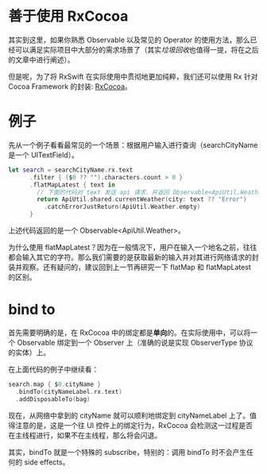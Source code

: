 # 善于使用 RxCocoa

其实到这里，如果你熟悉 Observable 以及常见的 Operator 的使用方法，那么已经可以满足实际项目中大部分的需求场景了（其实*垃圾回收*也值得一提，将在之后的文章中进行阐述）。

但是呢，为了将 RxSwift 在实际使用中贯彻地更加纯粹，我们还可以使用 Rx 针对 Cocoa Framework 的封装: [RxCocoa](https://github.com/ReactiveX/RxSwift/tree/master/RxCocoa)。

# 例子
先从一个例子看看最常见的一个场景：根据用户输入进行查询（searchCityName 是一个 UITextField）。
```swift
let search = searchCityName.rx.text
	  .filter { ($0 ?? "").characters.count > 0 }
	  .flatMapLatest { text in
		// 下面的代码对 text 发送 api 请求，并返回 Observable<ApiUtil.Weather>
		return ApiUtil.shared.currentWeather(city: text ?? "Error")
		  .catchErrorJustReturn(ApiUtil.Weather.empty)
	  }
```
上述代码返回的是一个 Observable<ApiUtil.Weather>。

为什么使用 flatMapLatest？因为在一般情况下，用户在输入一个地名之前，往往都会输入其它的字符。那么我们需要的是获取最新的输入并对其进行网络请求的封装并观察。还有疑问的，建议回到上一节再研究一下 flatMap 和 flatMapLatest 的区别。

# bind to
首先需要明确的是，在 RxCocoa 中的绑定都是**单向**的。在实际使用中，可以将一个 Observable 绑定到一个 Observer 上（准确的说是实现 ObserverType 协议的实体）上。

在上面代码的例子中继续看：
```swift
search.map { $0.cityName }
  .bindTo(cityNameLabel.rx.text)
  .addDisposableTo(bag)
```
现在，从网络中拿到的 cityName 就可以顺利地绑定到 cityNameLabel 上了。值得注意的是，这是一个往 UI 控件上的绑定行为，RxCocoa 会检测这一过程是否在主线程进行，如果不在主线程，那么将会闪退。

其实，bindTo 就是一个特殊的 subscribe，特别的：调用 bindTo 时不会产生任何的 side effects。







